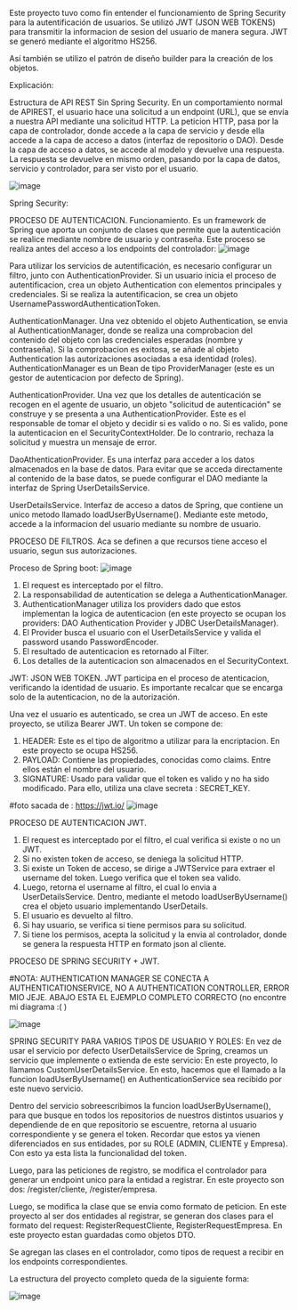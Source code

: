 Este proyecto tuvo como fin entender el funcionamiento de Spring Security para la autentificación de usuarios.
Se utilizó JWT (JSON WEB TOKENS) para transmitir la informacion de sesion del usuario de manera segura. JWT se generó mediante el algoritmo HS256.

Así también se utilizo el patrón de diseño builder para la creación de los objetos.

Explicación:

Estructura de API REST Sin Spring Security.
En un comportamiento normal de APIREST, el usuario hace una solicitud a un endpoint (URL), que se envía a nuestra API mediante una solicitud HTTP.
La peticion HTTP, pasa por la capa de controlador, donde accede a la capa de servicio y desde ella accede a la capa de acceso a datos (interfaz de repositorio o DAO). Desde la capa de acceso a datos, se accede al modelo y devuelve una respuesta.
La respuesta se devuelve en mismo orden, pasando por la capa de datos, servicio y controlador, para ser visto por el usuario.


![image](https://github.com/samirabawad/Spring-Security-JWT.-Login-Registro/assets/136211595/5d324d2b-888c-408a-ade0-4a5c91b7e27c)



Spring Security:

PROCESO DE AUTENTICACION.
Funcionamiento.
Es un framework de Spring que aporta un conjunto de clases que permite que la autenticación se realice mediante nombre de usuario y contraseña.
Este proceso se realiza antes del acceso a los endpoints del controlador: 
![image](https://github.com/samirabawad/Spring-Security-JWT.-Login-Registro/assets/136211595/60ff9df9-e601-4bb5-b2ac-d9c80e7a993d)




Para utilizar los servicios de autentificación, es necesario configurar un filtro, junto con AuthenticationProvider.
Si un usuario inicia el proceso de autentificacion, crea un objeto Authentication con elementos principales y credenciales.
Si se realiza la autentificacion, se crea un objeto UsernamePasswordAuthenticationToken.


AuthenticationManager.
Una vez obtenido el objeto Authentication, se envia al AuthenticationManager, donde se realiza una comprobacion del contenido del objeto con las credenciales esperadas (nombre y contraseña).
Si la comprobacion es exitosa, se añade al objeto Authentication las autorizaciones asociadas a esa identidad (roles).
AuthenticationManager es un Bean de tipo ProviderManager (este es un gestor de autenticacion por defecto de Spring).

AuthenticationProvider.
Una vez que los detalles de autenticación se recogen en el agente de usuario, un objeto "solicitud de autenticación" se construye y se presenta a una AuthenticationProvider.
Este es el responsable de tomar el objeto y decidir si es valido o no.
Si es valido, pone la autenticacion en el SecurityContextHolder. De lo contrario, rechaza la solicitud y muestra un mensaje de error.

DaoAthenticationProvider.
Es una interfaz para acceder a los datos almacenados en la base de datos.
Para evitar que se acceda directamente al contenido de la base datos, se puede configurar el DAO mediante la interfaz de Spring UserDetailsService.


UserDetailsService.
Interfaz de acceso a datos de Spring, que contiene un unico metodo llamado loadUserByUsername().
Mediante este metodo, accede a la informacion del usuario mediante su nombre de usuario.



PROCESO DE FILTROS.
Aca se definen a que recursos tiene acceso el usuario, segun sus autorizaciones.



Proceso de Spring boot:
![image](https://github.com/samirabawad/Spring-Security-JWT.-Login-Registro/assets/136211595/1332e8a3-130b-40d0-b14c-cf52b415461f)

1. El request es interceptado por el filtro.
2. La responsabilidad de autentication se delega a AuthenticationManager.
3. AuthenticationManager utiliza los providers dado que estos implementan la logica de autenticacion (en este proyecto se ocupan los providers: DAO Authentication Provider y JDBC UserDetailsManager).
4. El Provider busca el usuario con el UserDetailsService y valida el password usando PasswordEncoder.
5. El resultado de autenticacion es retornado al Filter.
6. Los detalles de la autenticacion son almacenados en el SecurityContext.

   



JWT: JSON WEB TOKEN.
JWT participa en el proceso de atenticacion, verificando la identidad de usuario.
Es importante recalcar que se encarga solo de la autenticacion, no de la autorización.

Una vez el usuario es autenticado, se crea un JWT de acceso. En este proyecto, se utiliza Bearer JWT.
Un token se compone de:
1. HEADER: Este es el tipo de algoritmo a utilizar para la encriptacion. En este proyecto se ocupa HS256.
3. PAYLOAD: Contiene las propiedades, conocidas como claims. Entre ellos están el nombre del usuario.
4. SIGNATURE: Usado para validar que el token es valido y no ha sido modificado. Para ello, utiliza una clave secreta : SECRET_KEY.

#foto sacada de : https://jwt.io/
![image](https://github.com/samirabawad/Spring-Security-JWT.-Login-Registro/assets/136211595/4dda5039-3366-4d3e-9c95-4336f66dc6d5)



PROCESO DE AUTENTICACION JWT.
1. El request es interceptado por el filtro, el cual verifica si existe o no un JWT.
2. Si no existen token de acceso, se deniega la solicitud HTTP.
3. Si existe un Token de acceso, se dirige a JWTService para extraer el username del token. Luego verifica que el token sea valido.
4. Luego, retorna el username al filtro, el cual lo envia a UserDetailsService. Dentro, mediante el metodo loadUserByUsername() crea el objeto usuario implementando UserDetails.
5. El usuario es devuelto al filtro.
6. Si hay usuario, se verifica si tiene permisos para su solicitud.
7.  Si tiene los permisos, acepta la solicitud y la envia al controlador, donde se genera la respuesta HTTP en formato json al cliente.



PROCESO DE SPRING SECURITY + JWT.

#NOTA: AUTHENTICATION MANAGER SE CONECTA A AUTHENTICATIONSERVICE, NO A AUTHENTICATION CONTROLLER, ERROR MIO JEJE. ABAJO ESTA EL EJEMPLO COMPLETO CORRECTO 
(no encontre mi diagrama :( )

![image](https://github.com/samirabawad/Spring-Security-JWT.-Login-Registro/assets/136211595/6ced1a24-56a0-401f-9efc-4c7637fc2cdf)



SPRING SECURITY PARA VARIOS TIPOS DE USUARIO Y ROLES:
En vez de usar el servicio por defecto UserDetailsService de Spring, creamos un servicio que implemente o extienda de este servicio: En este proyecto, lo llamamos CustomUserDetailsService.
En esto, hacemos que el llamado a la funcion loadUserByUsername() en AuthenticationService sea recibido por este nuevo servicio.

Dentro del servicio sobreescribimos la funcion loadUserByUsername(), para que busque en todos los repositorios de nuestros distintos usuarios y dependiende de en que repositorio se escuentre, retorna al usuario correspondiente y se genera el token. Recordar que estos ya vienen diferenciados en sus entidades, por su ROLE (ADMIN, CLIENTE y Empresa). Con esto ya esta lista la funcionalidad del token.

Luego, para las peticiones de registro, se modifica el controlador para generar un endpoint unico para la entidad a registrar. En este proyecto son dos: /register/cliente, /register/empresa.

Luego, se modifica la clase que se envia como formato de peticion. En este proyecto al ser dos entidades al registrar, se generan dos clases para el formato del request:
RegisterRequestCliente, RegisterRequestEmpresa. En este proyecto estan guardadas como objetos DTO.

Se agregan las clases en el controlador, como tipos de request a recibir en los endpoints correspondientes.

La estructura del proyecto completo queda de la siguiente forma:

![image](https://github.com/samirabawad/Spring-Security-JWT.-Login-Registro/assets/136211595/8b682169-9821-4b4e-abab-2f647237d01b)


